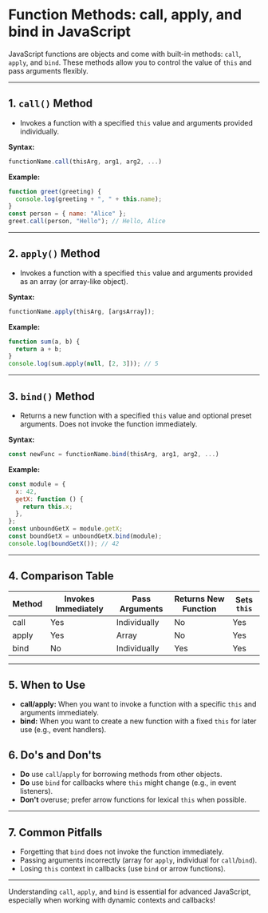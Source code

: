 # Function Methods: call, apply, and bind in JavaScript

JavaScript functions are objects and come with built-in methods: `call`, `apply`, and `bind`. These methods allow you to control the value of `this` and pass arguments flexibly.

---

## 1. `call()` Method

- Invokes a function with a specified `this` value and arguments provided individually.

**Syntax:**

```js
functionName.call(thisArg, arg1, arg2, ...)
```

**Example:**

```js
function greet(greeting) {
  console.log(greeting + ", " + this.name);
}
const person = { name: "Alice" };
greet.call(person, "Hello"); // Hello, Alice
```

---

## 2. `apply()` Method

- Invokes a function with a specified `this` value and arguments provided as an array (or array-like object).

**Syntax:**

```js
functionName.apply(thisArg, [argsArray]);
```

**Example:**

```js
function sum(a, b) {
  return a + b;
}
console.log(sum.apply(null, [2, 3])); // 5
```

---

## 3. `bind()` Method

- Returns a new function with a specified `this` value and optional preset arguments. Does not invoke the function immediately.

**Syntax:**

```js
const newFunc = functionName.bind(thisArg, arg1, arg2, ...)
```

**Example:**

```js
const module = {
  x: 42,
  getX: function () {
    return this.x;
  },
};
const unboundGetX = module.getX;
const boundGetX = unboundGetX.bind(module);
console.log(boundGetX()); // 42
```

---

## 4. Comparison Table

| Method | Invokes Immediately | Pass Arguments | Returns New Function | Sets `this` |
| ------ | ------------------- | -------------- | -------------------- | ----------- |
| call   | Yes                 | Individually   | No                   | Yes         |
| apply  | Yes                 | Array          | No                   | Yes         |
| bind   | No                  | Individually   | Yes                  | Yes         |

---

## 5. When to Use

- **call/apply:** When you want to invoke a function with a specific `this` and arguments immediately.
- **bind:** When you want to create a new function with a fixed `this` for later use (e.g., event handlers).

## 6. Do's and Don'ts

- **Do** use `call`/`apply` for borrowing methods from other objects.
- **Do** use `bind` for callbacks where `this` might change (e.g., in event listeners).
- **Don't** overuse; prefer arrow functions for lexical `this` when possible.

---

## 7. Common Pitfalls

- Forgetting that `bind` does not invoke the function immediately.
- Passing arguments incorrectly (array for `apply`, individual for `call`/`bind`).
- Losing `this` context in callbacks (use `bind` or arrow functions).

---

Understanding `call`, `apply`, and `bind` is essential for advanced JavaScript, especially when working with dynamic contexts and callbacks!
